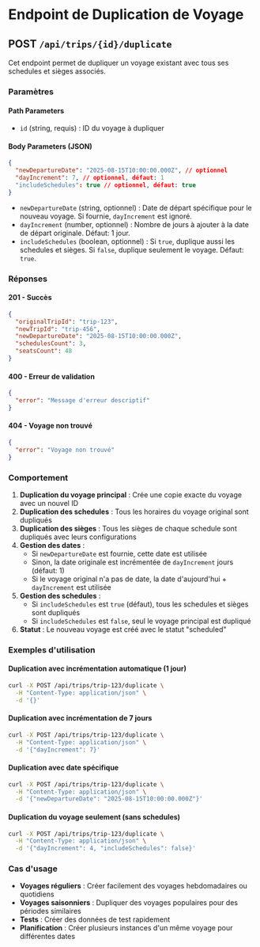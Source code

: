 # Endpoint de Duplication de Voyage

## POST `/api/trips/{id}/duplicate`

Cet endpoint permet de dupliquer un voyage existant avec tous ses schedules et sièges associés.

### Paramètres

#### Path Parameters
- `id` (string, requis) : ID du voyage à dupliquer

#### Body Parameters (JSON)
```json
{
  "newDepartureDate": "2025-08-15T10:00:00.000Z", // optionnel
  "dayIncrement": 7, // optionnel, défaut: 1
  "includeSchedules": true // optionnel, défaut: true
}
```

- `newDepartureDate` (string, optionnel) : Date de départ spécifique pour le nouveau voyage. Si fournie, `dayIncrement` est ignoré.
- `dayIncrement` (number, optionnel) : Nombre de jours à ajouter à la date de départ originale. Défaut: 1 jour.
- `includeSchedules` (boolean, optionnel) : Si `true`, duplique aussi les schedules et sièges. Si `false`, duplique seulement le voyage. Défaut: `true`.

### Réponses

#### 201 - Succès
```json
{
  "originalTripId": "trip-123",
  "newTripId": "trip-456",
  "newDepartureDate": "2025-08-15T10:00:00.000Z",
  "schedulesCount": 3,
  "seatsCount": 48
}
```

#### 400 - Erreur de validation
```json
{
  "error": "Message d'erreur descriptif"
}
```

#### 404 - Voyage non trouvé
```json
{
  "error": "Voyage non trouvé"
}
```

### Comportement

1. **Duplication du voyage principal** : Crée une copie exacte du voyage avec un nouvel ID
2. **Duplication des schedules** : Tous les horaires du voyage original sont dupliqués
3. **Duplication des sièges** : Tous les sièges de chaque schedule sont dupliqués avec leurs configurations
4. **Gestion des dates** : 
   - Si `newDepartureDate` est fournie, cette date est utilisée
   - Sinon, la date originale est incrémentée de `dayIncrement` jours (défaut: 1)
   - Si le voyage original n'a pas de date, la date d'aujourd'hui + `dayIncrement` est utilisée
5. **Gestion des schedules** :
   - Si `includeSchedules` est `true` (défaut), tous les schedules et sièges sont dupliqués
   - Si `includeSchedules` est `false`, seul le voyage principal est dupliqué
6. **Statut** : Le nouveau voyage est créé avec le statut "scheduled"

### Exemples d'utilisation

#### Duplication avec incrémentation automatique (1 jour)
```bash
curl -X POST /api/trips/trip-123/duplicate \
  -H "Content-Type: application/json" \
  -d '{}'
```

#### Duplication avec incrémentation de 7 jours
```bash
curl -X POST /api/trips/trip-123/duplicate \
  -H "Content-Type: application/json" \
  -d '{"dayIncrement": 7}'
```

#### Duplication avec date spécifique
```bash
curl -X POST /api/trips/trip-123/duplicate \
  -H "Content-Type: application/json" \
  -d '{"newDepartureDate": "2025-08-15T10:00:00.000Z"}'
```

#### Duplication du voyage seulement (sans schedules)
```bash
curl -X POST /api/trips/trip-123/duplicate \
  -H "Content-Type: application/json" \
  -d '{"dayIncrement": 4, "includeSchedules": false}'
```

### Cas d'usage

- **Voyages réguliers** : Créer facilement des voyages hebdomadaires ou quotidiens
- **Voyages saisonniers** : Dupliquer des voyages populaires pour des périodes similaires
- **Tests** : Créer des données de test rapidement
- **Planification** : Créer plusieurs instances d'un même voyage pour différentes dates
